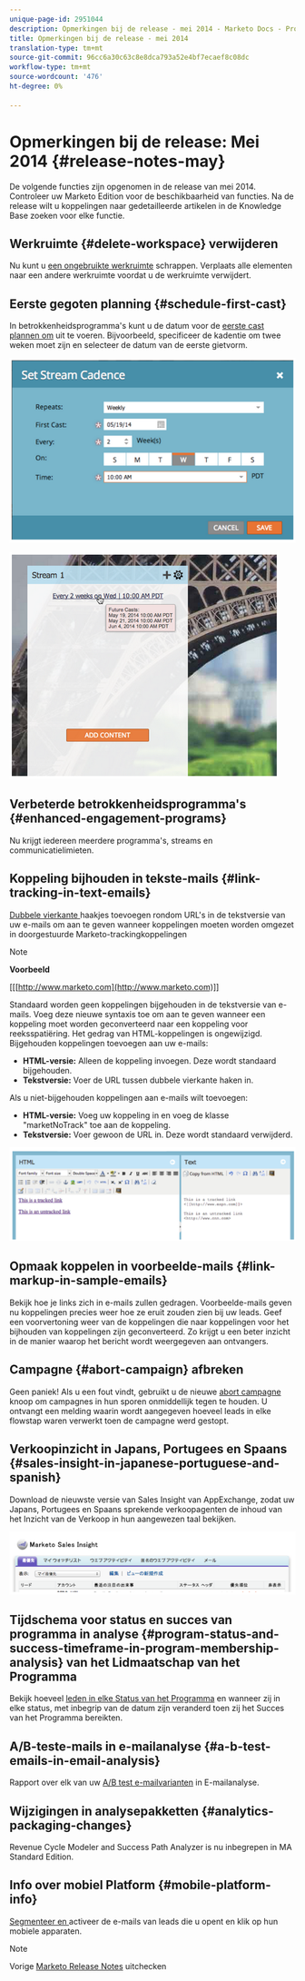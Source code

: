 ```yaml
---
unique-page-id: 2951044
description: Opmerkingen bij de release - mei 2014 - Marketo Docs - Productdocumentatie
title: Opmerkingen bij de release - mei 2014
translation-type: tm+mt
source-git-commit: 96cc6a30c63c8e8dca793a52e4bf7ecaef8c08dc
workflow-type: tm+mt
source-wordcount: '476'
ht-degree: 0%

---
```



# Opmerkingen bij de release: Mei 2014 {#release-notes-may}

De volgende functies zijn opgenomen in de release van mei 2014. Controleer uw Marketo Edition voor de beschikbaarheid van functies. Na de release wilt u koppelingen naar gedetailleerde artikelen in de Knowledge Base zoeken voor elke functie.

## Werkruimte {#delete-workspace} verwijderen

Nu kunt u [een ongebruikte werkruimte](../../product-docs/administration/workspaces-and-person-partitions/delete-a-workspace.md) schrappen. Verplaats alle elementen naar een andere werkruimte voordat u de werkruimte verwijdert.

## Eerste gegoten planning {#schedule-first-cast}

In betrokkenheidsprogramma&#39;s kunt u de datum voor de [eerste cast plannen om](../../product-docs/email-marketing/drip-nurturing/engagement-program-streams/set-stream-cadence.md) uit te voeren. Bijvoorbeeld, specificeer de kadentie om twee weken moet zijn en selecteer de datum van de eerste gietvorm.

![](assets/image2014-9-22-11-3a57-3a36.png)

![](assets/image2014-9-22-11-3a57-3a54.png)

## Verbeterde betrokkenheidsprogramma&#39;s {#enhanced-engagement-programs}

Nu krijgt iedereen meerdere programma&#39;s, streams en communicatielimieten.

## Koppeling bijhouden in tekste-mails {#link-tracking-in-text-emails}

[Dubbele vierkante ](../../product-docs/email-marketing/general/functions-in-the-editor/add-tracked-links-to-a-text-email.md) haakjes toevoegen rondom URL&#39;s in de tekstversie van uw e-mails om aan te geven wanneer koppelingen moeten worden omgezet in doorgestuurde Marketo-trackingkoppelingen

>[!NOTE]
>
>**Voorbeeld**
>
>[[[http://www.marketo.com](http://www.marketo.com)]]

Standaard worden geen koppelingen bijgehouden in de tekstversie van e-mails. Voeg deze nieuwe syntaxis toe om aan te geven wanneer een koppeling moet worden geconverteerd naar een koppeling voor reeksspatiëring. Het gedrag van HTML-koppelingen is ongewijzigd.  Bijgehouden koppelingen toevoegen aan uw e-mails:

* **HTML-versie:** Alleen de koppeling invoegen. Deze wordt standaard bijgehouden.
* **Tekstversie:** Voer de URL tussen dubbele vierkante haken in.

Als u niet-bijgehouden koppelingen aan e-mails wilt toevoegen:

* **HTML-versie:** Voeg uw koppeling in en voeg de klasse &quot;marketNoTrack&quot; toe aan de koppeling.
* **Tekstversie:** Voer gewoon de URL in. Deze wordt standaard verwijderd.

![](assets/image2014-9-22-12-3a1-3a34.png)

## Opmaak koppelen in voorbeelde-mails {#link-markup-in-sample-emails}

Bekijk hoe je links zich in e-mails zullen gedragen. Voorbeelde-mails geven nu koppelingen precies weer hoe ze eruit zouden zien bij uw leads. Geef een voorvertoning weer van de koppelingen die naar koppelingen voor het bijhouden van koppelingen zijn geconverteerd. Zo krijgt u een beter inzicht in de manier waarop het bericht wordt weergegeven aan ontvangers.

## Campagne {#abort-campaign} afbreken

Geen paniek! Als u een fout vindt, gebruikt u de nieuwe [abort campagne](../../product-docs/core-marketo-concepts/smart-campaigns/using-smart-campaigns/abort-a-smart-campaign.md) knoop om campagnes in hun sporen onmiddellijk tegen te houden. U ontvangt een melding waarin wordt aangegeven hoeveel leads in elke flowstap waren verwerkt toen de campagne werd gestopt.

## Verkoopinzicht in Japans, Portugees en Spaans {#sales-insight-in-japanese-portuguese-and-spanish}

Download de nieuwste versie van Sales Insight van AppExchange, zodat uw Japans, Portugees en Spaans sprekende verkoopagenten de inhoud van het Inzicht van de Verkoop in hun aangewezen taal bekijken.

![](assets/image2014-9-22-12-3a2-3a12.png)

## Tijdschema voor status en succes van programma in analyse {#program-status-and-success-timeframe-in-program-membership-analysis} van het Lidmaatschap van het Programma

Bekijk hoeveel [leden in elke Status van het Programma](../../product-docs/reporting/revenue-cycle-analytics/program-analytics/build-a-program-membership-analysis-report-that-lists-leads.md) en wanneer zij in elke status, met inbegrip van de datum zijn veranderd toen zij het Succes van het Programma bereikten.

## A/B-teste-mails in e-mailanalyse {#a-b-test-emails-in-email-analysis}

Rapport over elk van uw [A/B test e-mailvarianten](../../product-docs/reporting/revenue-cycle-analytics/email-analysis/build-an-email-analysis-report-that-shows-program-information.md) in E-mailanalyse.

## Wijzigingen in analysepakketten {#analytics-packaging-changes}

Revenue Cycle Modeler and Success Path Analyzer is nu inbegrepen in MA Standard Edition.

## Info over mobiel Platform {#mobile-platform-info}

[Segmenteer en ](../../product-docs/reporting/basic-reporting/report-activity/build-a-people-performance-report-with-mobile-platform-columns.md) activeer de e-mails van leads die u opent en klik op hun mobiele apparaten.

>[!NOTE]
>
>Vorige [Marketo Release Notes](http://docs.marketo.com/display/docs/release+notes) uitchecken

